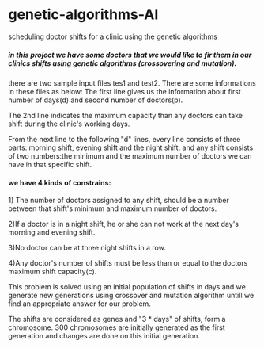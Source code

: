 # genetic-algorithms-AI
scheduling doctor shifts for a clinic using the genetic algorithms

<h5>in this project we have some doctors that we would like to fir them in our clinics shifts using genetic algorithms (crossovering and mutation).</h5>

there are two sample input files tes1 and test2. There are some informations in these files as below:
The first line gives us the information about first number of days(d) and second number of doctors(p).

The 2nd line indicates the maximum capacity than any doctors can take shift during the clinic's working days.

From the next line to the following "d" lines, every line consists of three parts: morning shift, evening shift and the night shift. and any shift consists of two numbers:the minimum and the maximum number of doctors we can have in that specific shift.

<h4>we have 4 kinds of constrains:</h4>
1) The number of doctors assigned to any shift, should be a number between that shift's minimum and maximum number of doctors.

2)If a doctor is in a night shift, he or she can not work at the next day's morning and evening shift.

3)No doctor can be at three night shifts in a row.

4)Any doctor's number of shifts must be less than or equal to the doctors maximum shift capacity(c).

This problem is solved using an initial population of shifts in days and we generate new generations using crossover and mutation algorithm untill we find an appropriate answer for our problem.

The shifts are considered as genes and "3 * days" of shifts, form a chromosome. 300 chromosomes are initially generated as the first generation and changes are done on this initial generation.

